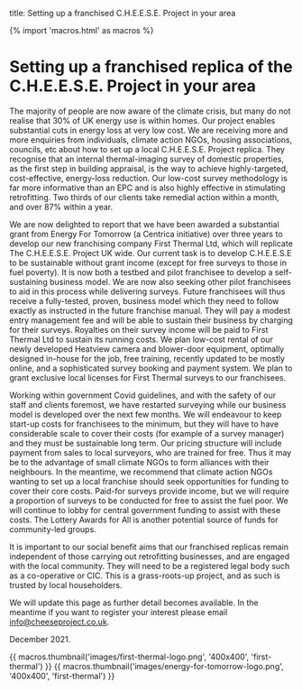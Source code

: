 title: Setting up a franchised C.H.E.E.S.E. Project in your area

{% import 'macros.html' as macros %}

# Setting up a franchised replica of the C.H.E.E.S.E. Project in your area

The majority of people are now aware of the climate crisis, but many do not
realise that 30% of UK energy use is within homes. Our project enables
substantial cuts in energy loss at very low cost. We are receiving more and
more enquiries from individuals, climate action NGOs, housing associations,
councils, etc about how to set up a local C.H.E.E.S.E. Project replica. They
recognise that an internal thermal-imaging survey of domestic properties, as
the first step in building appraisal, is the way to achieve highly-targeted,
cost-effective, energy-loss reduction. Our low-cost survey methodology is far
more informative than an EPC and is also highly effective in stimulating
retrofitting. Two thirds of our clients take remedial action within a month,
and over 87% within a year.

We are now delighted to report that we have been awarded a substantial grant
from Energy For Tomorrow (a Centrica initiative) over three years to develop
our new franchising company First Thermal Ltd, which will replicate The
C.H.E.E.S.E. Project UK wide. Our current task is to develop C.H.E.E.S.E to be
sustainable without grant income (except for free surveys to those in fuel
poverty). It is now both a testbed and pilot franchisee to develop a
self-sustaining business model. We are now also seeking other pilot franchisees
to aid in this process while delivering surveys. Future franchisees will thus
receive a fully-tested, proven, business model which they need to follow
exactly as instructed in the future franchise manual. They will pay a modest
entry management fee and will be able to sustain their business by charging for
their surveys. Royalties on their survey income will be paid to First Thermal
Ltd to sustain its running costs. We plan low-cost rental of our newly
developed Heatview camera and blower-door equipment, optimally designed
in-house for the job, free training, recently updated to be mostly online, and
a sophisticated survey booking and payment system. We plan to grant exclusive
local licenses for First Thermal surveys to our franchisees.

Working within government Covid guidelines, and with the safety of our staff
and clients foremost, we have restarted surveying while our business model is
developed over the next few months. We will endeavour to keep start-up costs
for franchisees to the minimum, but they will have to have considerable scale
to cover their costs (for example of a survey manager) and they must be
sustainable long term. Our pricing structure will include payment from sales to
local surveyors, who are trained for free. Thus it may be to the advantage of
small climate NGOs to form alliances with their neighbours. In the meantime, we
recommend that climate action NGOs wanting to set up a local franchise should
seek opportunities for funding to cover their core costs. Paid-for surveys
provide income, but we will require a proportion of surveys to be conducted for
free to assist the fuel poor. We will continue to lobby for central government
funding to assist with these costs. The Lottery Awards for All is another
potential source of funds for community-led groups.

It is important to our social benefit aims that our franchised replicas remain
independent of those carrying out retrofitting businesses, and are engaged with
the local community. They will need to be a registered legal body such as a
co-operative or CIC. This is a grass-roots-up project, and as such is trusted
by local householders. 

We will update this page as further detail becomes available. In the meantime
if you want to register your interest please email
[info@cheeseproject.co.uk](mailto:info@cheeseproject.co.uk). 

December 2021.

<div class="text-center">
{{ macros.thumbnail('images/first-thermal-logo.png', '400x400', 'first-thermal') }}
{{ macros.thumbnail('images/energy-for-tomorrow-logo.png', '400x400', 'first-thermal') }}
</div>
